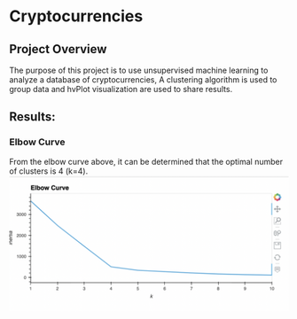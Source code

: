 # Cryptocurrencies

## Project Overview

The purpose of this project is to use unsupervised machine learning to analyze a database of cryptocurrencies, A clustering algorithm is used to group data and hvPlot visualization are used to share results.

## Results:

### Elbow Curve


From the elbow curve above, it can be determined that the optimal number of clusters is 4 (k=4).
![Elbow Curve](https://github.com/TahaniSury/Cryptocurrencies/blob/main/Images/Elbow%20Curve.png)

